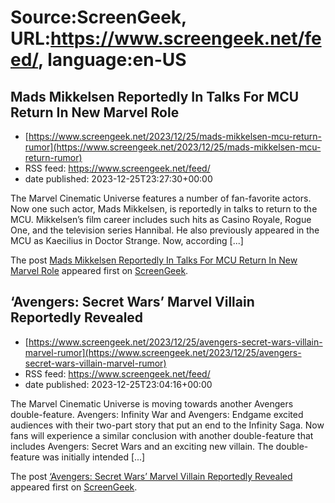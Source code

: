 # Source:ScreenGeek, URL:https://www.screengeek.net/feed/, language:en-US

## Mads Mikkelsen Reportedly In Talks For MCU Return In New Marvel Role
 - [https://www.screengeek.net/2023/12/25/mads-mikkelsen-mcu-return-rumor](https://www.screengeek.net/2023/12/25/mads-mikkelsen-mcu-return-rumor)
 - RSS feed: https://www.screengeek.net/feed/
 - date published: 2023-12-25T23:27:30+00:00

<p>The Marvel Cinematic Universe features a number of fan-favorite actors. Now one such actor, Mads Mikkelsen, is reportedly in talks to return to the MCU. Mikkelsen&#8217;s film career includes such hits as Casino Royale, Rogue One, and the television series Hannibal. He also previously appeared in the MCU as Kaecilius in Doctor Strange. Now, according [...]</p>
<p>The post <a href="https://www.screengeek.net/2023/12/25/mads-mikkelsen-mcu-return-rumor/">Mads Mikkelsen Reportedly In Talks For MCU Return In New Marvel Role</a> appeared first on <a href="https://www.screengeek.net">ScreenGeek</a>.</p>

## ‘Avengers: Secret Wars’ Marvel Villain Reportedly Revealed
 - [https://www.screengeek.net/2023/12/25/avengers-secret-wars-villain-marvel-rumor](https://www.screengeek.net/2023/12/25/avengers-secret-wars-villain-marvel-rumor)
 - RSS feed: https://www.screengeek.net/feed/
 - date published: 2023-12-25T23:04:16+00:00

<p>The Marvel Cinematic Universe is moving towards another Avengers double-feature. Avengers: Infinity War and Avengers: Endgame excited audiences with their two-part story that put an end to the Infinity Saga. Now fans will experience a similar conclusion with another double-feature that includes Avengers: Secret Wars and an exciting new villain. The double-feature was initially intended [...]</p>
<p>The post <a href="https://www.screengeek.net/2023/12/25/avengers-secret-wars-villain-marvel-rumor/">&#8216;Avengers: Secret Wars&#8217; Marvel Villain Reportedly Revealed</a> appeared first on <a href="https://www.screengeek.net">ScreenGeek</a>.</p>

